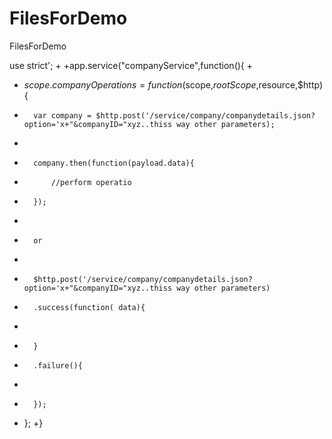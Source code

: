 # FilesForDemo
FilesForDemo

use strict';
+
+app.service("companyService",function(){
+	
+	$scope.companyOperations = function($scope,$rootScope,$resource,$http){
+		var company = $http.post('/service/company/companydetails.json?option='x+"&companyID="xyz..thiss way other parameters);
+		
+		company.then(function(payload.data){
+			//perform operatio
+		});
+		
+		or 
+		
+		$http.post('/service/company/companydetails.json?option='x+"&companyID="xyz..thiss way other parameters)
+		.success(function( data){
+			
+		}
+		.failure(){
+			
+		});
+	};
+}
